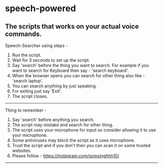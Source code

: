 # speech-powered
The scripts that works on your actual voice commands.
---------------------------------------------------------------------------------------------------------------------------------------
Speech-Searcher using steps - 
1. Run the script.
2. Wait for 3 seconds to set up the script.
3. Say 'search' before the thing you want to search. For example if you want to search for Keyboard then say - 'search keyboard'.
4. When the browser opens you can search for other thing also like - 'search laptop'.
5. You can search anything by just speaking.
6. For exiting just say 'Exit'.
7. The script closes.
----------------------------------------------------------------------------------------------------------------------------------------
Thing to remember - 
1. Say 'search' before anything you search.
2. The script may mistake and search for other thing.
3. The script uses your microphone for input so consider allowing it to use your microphone.
4. Some antiviruses may block the script as it uses microphone.
5. Trust the script and if you don't then you can scan it on some trusted websites.
6. Please follow - https://instagram.com/somsinghhh10/
----------------------------------------------------------------------------------------------------------------------------------------
